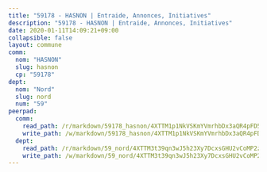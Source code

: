 ```yaml
---
title: "59178 - HASNON | Entraide, Annonces, Initiatives"
description: "59178 - HASNON | Entraide, Annonces, Initiatives"
date: 2020-01-11T14:09:21+09:00
collapsible: false
layout: commune
comm:
  nom: "HASNON"
  slug: hasnon
  cp: "59178"
dept:
  nom: "Nord"
  slug: nord
  num: "59"
peerpad:
  comm:
    read_path: /r/markdown/59178_hasnon/4XTTM1p1NkVSKmYVmrhbDx3aQR4pFD5LiBrp3ejXwm8bEMGGg
    write_path: /w/markdown/59178_hasnon/4XTTM1p1NkVSKmYVmrhbDx3aQR4pFD5LiBrp3ejXwm8bEMGGg-K3TgTctKnMi6xE8rrgNpkULcid6Mx4PxrLXm8fjYkmg8HaveYgBwEwJ5yKQ2a9czFEPQZd3GtXTVs5NwrfJTDxsv2GmNYnhvAketGBCLAaVzmsvMmosSLf1y5LLUqVvu1Gne9hRS
  dept:
    read_path: /r/markdown/59_nord/4XTTM3t39qn3wJ5h23Xy7DcxsGHU2vCoMP2z3iS4TUn3TrtdJ
    write_path: /w/markdown/59_nord/4XTTM3t39qn3wJ5h23Xy7DcxsGHU2vCoMP2z3iS4TUn3TrtdJ-K3TgTuZGkuZqXfr6fpmH7pGsMT6ndvZQMyRDze5QBt7XScLWHoBi246kLoDKpTH2Yo4f3AFSSJqGc2ozvNww7qPLqsDjpvahxCbQ6F5znbfjp6kVgaDcTYc9LyhwSfYuCevnvZUQ
---
```


